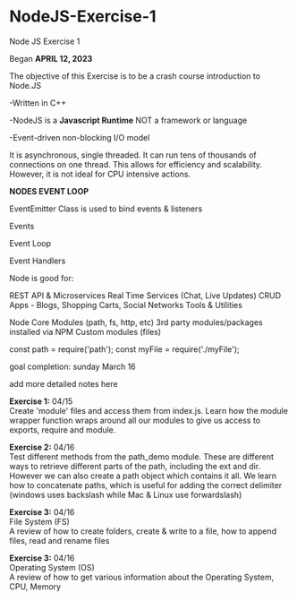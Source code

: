 # NodeJS-Exercise-1
Node JS Exercise 1

Began **APRIL 12, 2023**

The objective of this Exercise is to be a crash course introduction to Node.JS

-Written in C++

-NodeJS is a **Javascript Runtime** NOT a framework or language

-Event-driven non-blocking I/O model

It is asynchronous, single threaded. It can run tens of thousands of connections on one thread. This allows for efficiency and scalability. However, it is not ideal for CPU intensive actions.

**NODES EVENT LOOP**

EventEmitter Class is used to bind events & listeners

Events

Event Loop

Event Handlers


Node is good for:

REST API & Microservices
Real Time Services (Chat, Live Updates)
CRUD Apps - Blogs, Shopping Carts, Social Networks
Tools & Utilities


Node Core Modules (path, fs, http, etc)
3rd party modules/packages installed via NPM
Custom modules (files)

const path = require('path');
const myFile = require('./myFile');


goal completion: sunday March 16

add more detailed notes here


**Exercise 1:** 04/15 <br> 
Create 'module' files and access them from index.js. Learn how the module wrapper function wraps around all our modules to give us access to exports, require and module.

**Exercise 2:** 04/16 <br>
Test different methods from the path_demo module. These are different ways to retrieve different parts of the path, including the ext and dir. However we can also create a path object which contains it all. We learn how to concatenate paths, which is useful for adding the correct delimiter (windows uses backslash while Mac & Linux use forwardslash)

**Exercise 3:** 04/16 <br>
File System (FS) <br>
A review of how to create folders, create & write to a file, how to append files, read and rename files

**Exercise 3:** 04/16 <br>
Operating System (OS) <br>
A review of how to get various information about the Operating System, CPU, Memory
